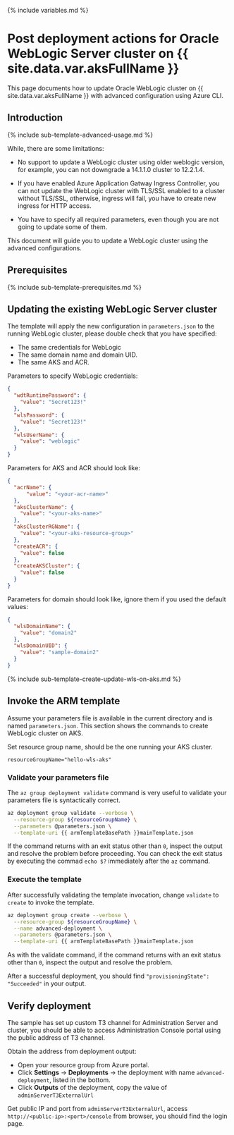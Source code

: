 <!--
Copyright (c) 2021, Oracle and/or its affiliates.
Licensed under the Universal Permissive License v 1.0 as shown at https://oss.oracle.com/licenses/upl.
-->

{% include variables.md %}

# Post deployment actions for Oracle WebLogic Server cluster on {{ site.data.var.aksFullName }}

This page documents how to update Oracle WebLogic cluster on {{ site.data.var.aksFullName }} with advanced configuration using Azure CLI.

## Introduction

{% include sub-template-advanced-usage.md %}

While, there are some limitations:

- No support to update a WebLogic cluster using older weblogic version, for example, you can not downgrade a 14.1.1.0 cluster to 12.2.1.4.

- If you have enabled Azure Application Gatway Ingress Controller, you can not update the WebLogic cluster with TLS/SSL enabled to a cluster without TLS/SSL, otherwise, ingress will fail, you have to create new ingress for HTTP access.

- You have to specify all required parameters, even though you are not going to update some of them.

This document will guide you to update a WebLogic cluster using the advanced configurations.

## Prerequisites

{% include sub-template-prerequisites.md %}

## Updating the existing WebLogic Server cluster

The template will apply the new configuration in `parameters.json` to the running WebLogic cluster, please double check that you have specified:

- The same credentials for WebLogic
- The same domain name and domain UID.
- The same AKS and ACR.

Parameters to specify WebLogic credentials:

```json
{
  "wdtRuntimePassword": {
    "value": "Secret123!"
  },
  "wlsPassword": {
    "value": "Secret123!"
  },
  "wlsUserName": {
    "value": "weblogic"
  }
}
```

Parameters for AKS and ACR should look like:

```json
{
  "acrName": {
      "value": "<your-acr-name>"
  },
  "aksClusterName": {
    "value": "<your-aks-name>"
  },
  "aksClusterRGName": {
    "value": "<your-aks-resource-group>"
  },
  "createACR": {
    "value": false
  },
  "createAKSCluster": {
    "value": false
  }
}
```

Parameters for domain should look like, ignore them if you used the default values:

```json
{
  "wlsDomainName": {
    "value": "domain2"
  },
  "wlsDomainUID": {
    "value": "sample-domain2"
  }
}
```

{% include sub-template-create-update-wls-on-aks.md %}

## Invoke the ARM template

Assume your parameters file is available in the current directory and is named `parameters.json`. 
This section shows the commands to create WebLogic cluster on AKS.

Set resource group name, should be the one running your AKS cluster.

```shell
resourceGroupName="hello-wls-aks"
```

### Validate your parameters file

The `az group deployment validate` command is very useful to validate your parameters file is syntactically correct.

```bash
az deployment group validate --verbose \
  --resource-group ${resourceGroupName} \
  --parameters @parameters.json \
  --template-uri {{ armTemplateBasePath }}mainTemplate.json
```

If the command returns with an exit status other than `0`, inspect the output and resolve the problem before proceeding.  You can check the exit status by executing the commad `echo $?` immediately after the `az` command.

### Execute the template

After successfully validating the template invocation, change `validate` to `create` to invoke the template.

```bash
az deployment group create --verbose \
  --resource-group ${resourceGroupName} \
  --name advanced-deployment \
  --parameters @parameters.json \
  --template-uri {{ armTemplateBasePath }}mainTemplate.json
```

As with the validate command, if the command returns with an exit status other than `0`, inspect the output and resolve the problem.

After a successful deployment, you should find `"provisioningState": "Succeeded"` in your output.


## Verify deployment

The sample has set up custom T3 channel for Administration Server and cluster, you should be able to access Administration Console portal 
using the public address of T3 channel.

Obtain the address from deployment output:

  - Open your resource group from Azure portal.
  - Click **Settings** -> **Deployments** -> the deployment with name `advanced-deployment`, listed in the bottom.
  - Click **Outputs** of the deployment, copy the value of `adminServerT3ExternalUrl`

Get public IP and port from `adminServerT3ExternalUrl`, access `http://<public-ip>:<port>/console` from browser, you should find the login page.

